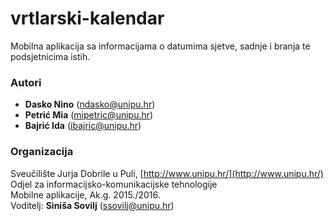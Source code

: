# vrtlarski-kalendar
Mobilna aplikacija sa informacijama o datumima sjetve, sadnje i branja te podsjetnicima istih.

### Autori
- **Dasko	Nino**	(ndasko@unipu.hr)
- **Petrić	Mia**	(mipetric@unipu.hr)
- **Bajrić	Ida**	(ibajric@unipu.hr)

### Organizacija
Sveučilište Jurja Dobrile u Puli,  [http://www.unipu.hr/](http://www.unipu.hr/)
Odjel za informacijsko-komunikacijske tehnologije  
Mobilne aplikacije, Ak.g. 2015./2016.  
Voditelj: **Siniša Sovilj** (ssovilj@unipu.hr)
